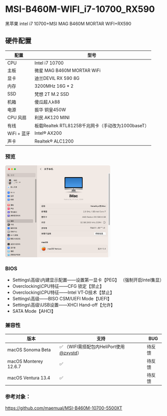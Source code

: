 # MSI-B460M-WIFI_i7-10700_RX590
黑苹果 intel i7 10700+MSI MAG B460M MORTAR WIFI+RX590

## 硬件配置

| 配置        | 型号                                              |
| ----------- | ------------------------------------------------- |
| CPU         | Intel i7 10700                                    |
| 主板        | 微星 MAG B460M MORTAR WiFi                        |
| 显卡        | 迪兰DEVIL RX 590 8G                               |
| 内存        | 3200MHz 16G * 2                                   |
| SSD         | 梵想 2T M.2 SSD                                   |
| 机箱        | 傻瓜超人k88                                       |
| 电源        | 振华 铜皇450W                                     |
| CPU 风扇    | 利民 AK120 MINI                                   |
| 有线        | 板载Realtek RTL8125B千兆网卡（手动改为1000baseT） |
| WiFi + 蓝牙 | Intel® AX200                                      |
| 声卡        | Realtek® ALC1200                                  |

<h3>预览</h3>

<img src="https://github.com/Hakarikyo/MSI-B460M-MORTAR-WIFI-10700-RX590/blob/main/Picture/Ventura_13.4.png?raw=true" alt="Ventura_13.4" style="zoom: 33%;" />

### BIOS

* Settings\高级\内建显示配置——设置第一显卡【PEG】 （强制开启Intel集显）
* Overclocking\CPU特征——CFG 锁定【禁止】
* Overclocking\CPU特征——Intel VT-D技术【禁止】
* Settings\高级——BISO CSM/UEFI Mode【UEFI】
* Settings\高级\USB设置——XHCI Hand-off【允许】
* SATA Mode【AHCI】

### 兼容性

| 版本                  | 支持                                                         | BUG    |
| --------------------- | ------------------------------------------------------------ | ------ |
| macOS Sonoma Beta     | ✅ （WIFI需搭配包内HeliPort使用 [@zxystd](https://github.com/OpenIntelWireless/HeliPort)） | 待反馈 |
| macOS Monterey 12.6.7 | ✅                                                            | 待反馈 |
| macOS Ventura 13.4    | ✅                                                            | 待反馈 |

<h3>参考对象：</h3>

https://github.com/maemual/MSI-B460M-10700-5500XT
